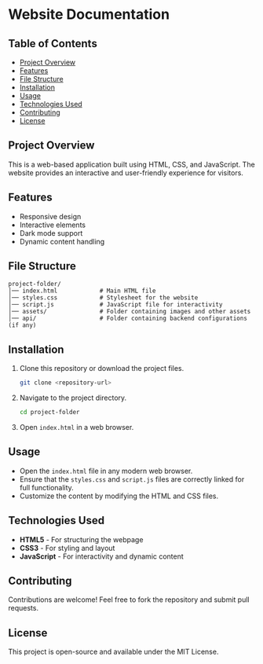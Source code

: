 # Website Documentation

## Table of Contents
- [Project Overview](#project-overview)
- [Features](#features)
- [File Structure](#file-structure)
- [Installation](#installation)
- [Usage](#usage)
- [Technologies Used](#technologies-used)
- [Contributing](#contributing)
- [License](#license)

## Project Overview
This is a web-based application built using HTML, CSS, and JavaScript. The website provides an interactive and user-friendly experience for visitors.

## Features
- Responsive design
- Interactive elements
- Dark mode support
- Dynamic content handling

## File Structure
```
project-folder/
│── index.html            # Main HTML file
│── styles.css            # Stylesheet for the website
│── script.js             # JavaScript file for interactivity
│── assets/               # Folder containing images and other assets
│── api/                  # Folder containing backend configurations (if any)
```

## Installation
1. Clone this repository or download the project files.
   ```sh
   git clone <repository-url>
   ```
2. Navigate to the project directory.
   ```sh
   cd project-folder
   ```
3. Open `index.html` in a web browser.

## Usage
- Open the `index.html` file in any modern web browser.
- Ensure that the `styles.css` and `script.js` files are correctly linked for full functionality.
- Customize the content by modifying the HTML and CSS files.

## Technologies Used
- **HTML5** - For structuring the webpage
- **CSS3** - For styling and layout
- **JavaScript** - For interactivity and dynamic content

## Contributing
Contributions are welcome! Feel free to fork the repository and submit pull requests.

## License
This project is open-source and available under the MIT License.

